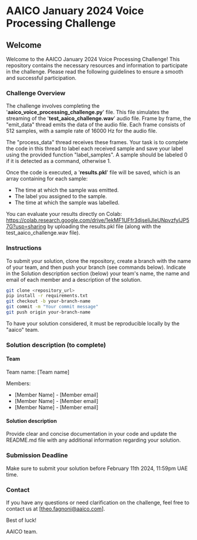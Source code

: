 # AAICO January 2024 Voice Processing Challenge

## Welcome

Welcome to the AAICO January 2024 Voice Processing Challenge! This repository contains the necessary resources and information to participate in the challenge. Please read the following guidelines to ensure a smooth and successful participation.

### Challenge Overview

The challenge involves completing the '**aaico_voice_processing_challenge.py**' file. This file simulates the streaming of the '**test_aaico_challenge.wav**' audio file. Frame by frame, the "emit_data" thread emits the data of the audio file. Each frame consists of 512 samples, with a sample rate of 16000 Hz for the audio file.

The "process_data" thread receives these frames. Your task is to complete the code in this thread to label each received sample and save your label using the provided function "label_samples". A sample should be labeled 0 if it is detected as a command, otherwise 1.

Once the code is executed, a '**results.pkl**' file will be saved, which is an array containing for each sample:

- The time at which the sample was emitted.
- The label you assigned to the sample.
- The time at which the sample was labelled.

You can evaluate your results directly on Colab: https://colab.research.google.com/drive/1ekMF1UFfr3djseliJleUNpvzfyIJP57G?usp=sharing by uploading the results.pkl file (along with the test_aaico_challenge.wav file).

### Instructions

To submit your solution, clone the repository, create a branch with the name of your team, and then push your branch (see commands below). Indicate in the Solution description section (below) your team's name, the name and email of each member and a description of the solution.

```bash
git clone <repository_url>
pip install -r requirements.txt
git checkout -b your-branch-name
git commit -m "Your commit message"
git push origin your-branch-name
```

To have your solution considered, it must be reproducible locally by the "aaico" team.

### Solution description (to complete)

#### Team

Team name: [Team name]

Members:

- [Member Name] - [Member email]
- [Member Name] - [Member email]
- [Member Name] - [Member email]

#### Solution description

Provide clear and concise documentation in your code and update the README.md file with any additional information regarding your solution.

### Submission Deadline

Make sure to submit your solution before February 11th 2024, 11:59pm UAE time.

### Contact

If you have any questions or need clarification on the challenge, feel free to contact us at [theo.fagnoni@aaico.com].

Best of luck!

AAICO team.
